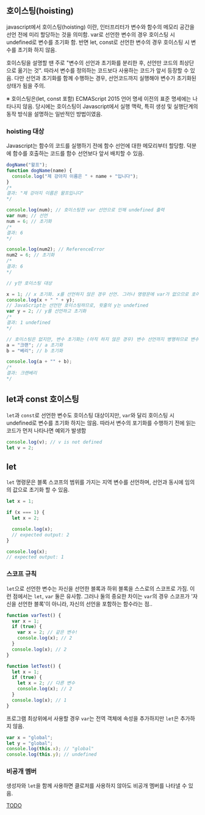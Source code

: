 ## 호이스팅(hoisting)

javascript에서 호이스팅(hoisting) 이란, 인터프리터가 변수와 함수의 메모리 공간을 선언 전에 미리 할당하는 것을 의미함.
var로 선언한 변수의 경우 호이스팅 시 undefined로 변수를 초기화 함. 반면 let, const로 선언한 변수의 경우 호이스팅 시 변수를 초기화 하지 않음.

호이스팅을 설명할 땐 주로 "변수의 선언과 초기화를 분리한 후, 선언만 코드의 최상단으로 옮기는 것".
따라서 변수를 정의하는 코드보다 사용하는 코드가 앞서 등장할 수 있음. 다만 선언과 초기화를 함께 수행하는 경우, 선언코드까지 실행해야 변수가 초기화된 상태가 됨을 주의.

※ 호이스팅은(let, const 포함) ECMAScript 2015 언어 명세 이전의 표준 명세에는 나타나지 않음.
당시에는 호이스팅이 Javascript에서 실행 맥락, 특히 생성 및 실행단계의 동작 방식을 설명하는 일반적인 방법이였음.

### hoisting 대상

Javascript는 함수의 코드를 실행하기 전에 함수 선언에 대한 메모리부터 할당함.
덕분에 함수를 호출하는 코드를 함수 선언보다 앞서 배치할 수 있음.

```js
dogName("왈프");
function dogName(name) {
  console.log("제 강아지 이름은 " + name + "입니다");
}
/*
결과: "제 강아지 이름은 왈프입니다"
*/
```

```js
console.log(num); // 호이스팅한 var 선언으로 인해 undefined 출력
var num; // 선언
num = 6; // 초기화
/*
결과: 6
*/
```

```js
console.log(num2); // ReferenceError
num2 = 6; // 초기화
/*
결과: 6
*/
```

```js
// y만 호이스팅 대상

x = 1; // x 초기화. x를 선언하지 않은 경우 선언. 그러나 명령문에 var가 없으므로 호이스팅이 발생하지 않음
console.log(x + " " + y);
// JavaScript는 선언만 호이스팅하므로, 윗줄의 y는 undefined
var y = 2; // y를 선언하고 초기화
/*
결과: 1 undefined
*/
```

```js
// 호이스팅은 없지만, 변수 초기화는 (아직 하지 않은 경우) 변수 선언까지 병행하므로 변수를 사용할 수 있음
a = "크랜"; // a 초기화
b = "베리"; // b 초기화

console.log(a + "" + b);
/*
결과: 크랜베리
*/
```

## let과 const 호이스팅

`let`과 `const`로 선언한 변수도 호이스팅 대상이지만, `var`와 달리 호이스팅 시 undefined로 변수를 초기화 하지는 않음.
따라서 변수의 포기화를 수행하기 전에 읽는 코드가 먼저 나타나면 예외가 발생함

```js
console.log(v); // v is not defined
let v = 2;
```

## let

`let` 명령문은 블록 스코프의 범위를 가지는 지역 변수를 선언하며, 선언과 동시에 임의의 값으로 초기화 할 수 있음.

```js
let x = 1;

if (x === 1) {
  let x = 2;

  console.log(x);
  // expected output: 2
}

console.log(x);
// expected output: 1
```

### 스코프 규칙

`let`으로 선언한 변수는 자신을 선언한 블록과 하위 블록을 스스로의 스코프로 가짐. 이런 점에서는 `let`, `var` 둘은 유사함.
그러나 둘의 중요한 차이는 `var`의 경우 스코프가 '자신을 선언한 블록'이 아니라, 자신의 선언을 포함하는 함수라는 점..

```js
function varTest() {
  var x = 1;
  if (true) {
    var x = 2; // 같은 변수!
    console.log(x); // 2
  }
  console.log(x); // 2
}

function letTest() {
  let x = 1;
  if (true) {
    let x = 2; // 다른 변수
    console.log(x); // 2
  }
  console.log(x); // 1
}
```

프로그램 최상위에서 사용할 경우 `var`는 전역 객체에 속성을 추가하지만 `let`은 추가하지 않음.

```js
var x = "global";
let y = "global";
console.log(this.x); // "global"
console.log(this.y); // undefined
```

### 비공개 멤버

생성자와 `let`을 함께 사용하면 클로저를 사용하지 않아도 비공개 멤버를 나타낼 수 있음.

[TODO](https://developer.mozilla.org/ko/docs/Web/JavaScript/Reference/Statements/let#%EB%B9%84%EA%B3%B5%EA%B0%9C_%EB%A9%A4%EB%B2%84_%EB%AA%A8%EC%82%AC)
